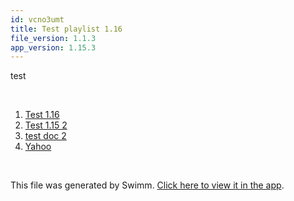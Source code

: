 ```yaml
---
id: vcno3umt
title: Test playlist 1.16
file_version: 1.1.3
app_version: 1.15.3
---
```


<!-- Intro - Do not remove this comment -->
test

<br/>

<!-- Steps - Do not remove this comment -->
1. [Test 1.16](test-116.3zyep6uv.sw.md)
2. [Test 1.15 2](test-115-2.p141l8n3.sw.md)
3. [test doc 2 ](test-doc-2.itig0ell.sw.md)
4. [Yahoo](https://yahoo.com)


<br/>

This file was generated by Swimm. [Click here to view it in the app](https://app.swimm.io/repos/Z2l0aHViJTNBJTNBY3NoYXJwLXNoYXVsLXRlc3QlM0ElM0Fzd2ltbWlv/playlists/vcno3umt).
